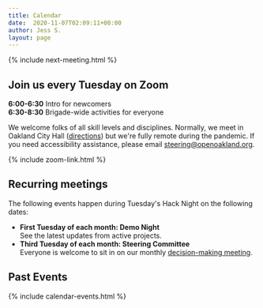 ```yaml
---
title: Calendar
date:  2020-11-07T02:09:11+00:00
author: Jess S.
layout: page
---
```


{% include next-meeting.html %}

## Join us every Tuesday on Zoom

**6:00-6:30** Intro for newcomers  
**6:30-8:30** Brigade-wide activities for everyone

We welcome folks of all skill levels and disciplines. Normally, we meet in Oakland City Hall ([directions](https://goo.gl/maps/YTNkpZcb7Sy936w88)) but we're fully remote during the pandemic. If you need accessibility assistance, please email steering@openoakland.org.

{% include zoom-link.html %}

## Recurring meetings
The following events happen during Tuesday's Hack Night on the following dates:

- **First Tuesday of each month: Demo Night**  
See the latest updates from active projects.  
- **Third Tuesday of each month: Steering Committee**  
Everyone is welcome to sit in on our monthly [decision-making meeting](/how-we-work).   


## Past Events

{% include calendar-events.html %}
